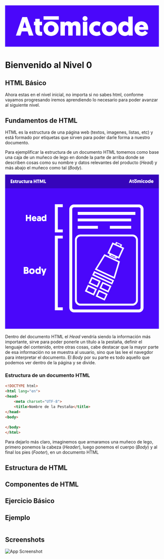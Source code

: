 ![Logo](../Config/logo.png)


# Bienvenido al Nivel 0 
## HTML Básico
Ahora estas en el nivel inicial, no importa si no sabes html, conforme vayamos progresando iremos aprendiendo lo necesario para poder avanzar al siguiente nivel. 

## Fundamentos de HTML
HTML es la estructura de una página  web (textos, imagenes, listas, etc) y está formado por etiquetas que sirven para poder darle forma a nuestro documento.

Para ejemplificar la estructura de un documento HTML tomemos como base una caja de un muñeco de lego en donde la parte de arriba donde se describen cosas como su nombre y datos relevantes del producto (*Head*) y más abajo el muñeco como tal (*Body*).

![Ilustracion](../Ilustraciones/estructura%20html.png)

Dentro del documento HTML el *Head* vendría siendo la información más importante, sirve para poder ponerle un título a la pestaña, definir el lenguaje del contenido, entre otras cosas, cabe destacar que la mayor parte de esa información no se muestra al usuario, sino que las lee el navegdor para interpretar el documento.
El *Body* por su parte es todo aquello que podemos ver dentro de la página y se divide.

### Estructura de un documento HTML
```HTML
<!DOCTYPE html>
<html lang="en">
<head>
    <meta charset="UTF-8">
    <title>Nombre de la Pestaña</title>
</head>
<body>
    
</body>
</html>
```

Para dejarlo más claro, imaginemos que armaramos una muñeco de lego, primero ponemos la cabeza (*Header*), luego ponemos el cuerpo (*Body*) y al final los pies (*Footer*), en un documento HTML 

## Estructura de HTML
## Componentes de HTML
## Ejercicio Básico

## Ejemplo

```javascript

```


## Screenshots

![App Screenshot](https://via.placeholder.com/468x300?text=App+Screenshot+Here)

